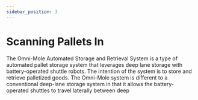 ```yaml
---
sidebar_position: 3
---
```


# Scanning Pallets In
The Omni-Mole Automated Storage and Retrieval System is a type of automated pallet storage system that leverages deep lane storage with battery-operated shuttle robots. The intention of the system is to store and retrieve palletized goods. The Omni-Mole system is different to a conventional deep-lane storage system in that it allows the battery-operated shuttles to travel laterally between deep 
